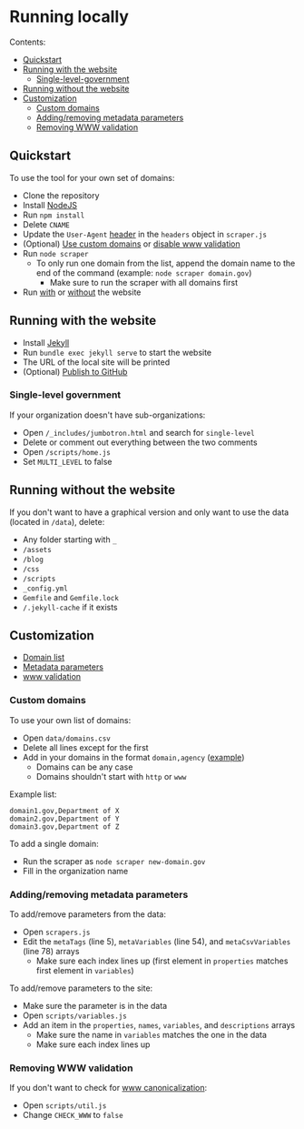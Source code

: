 # Running locally

Contents:

- [Quickstart](#quickstart)
- [Running with the website](#running-with-the-website)
    - [Single-level-government](#single-level-government)
- [Running without the website](#running-without-the-website)
- [Customization](#customization)
    - [Custom domains](#custom-domains)
    - [Adding/removing metadata parameters](#addingremoving-metadata-parameters)
    - [Removing WWW validation](#removing-www-validation)

## Quickstart

To use the tool for your own set of domains:
- Clone the repository
- Install [NodeJS](https://nodejs.org/en/download/current)
- Run `npm install`
- Delete `CNAME`
- Update the `User-Agent` [header](https://developer.mozilla.org/en-US/docs/Web/HTTP/Headers/User-Agent) in the `headers` object in `scraper.js`
- (Optional) [Use custom domains](#custom-domains) or [disable www validation](#removing-www-validation)
- Run `node scraper`
    - To only run one domain from the list, append the domain name to the end of the command (example: `node scraper domain.gov`)
        - Make sure to run the scraper with all domains first
- Run [with](#running-with-the-website) or [without](#running-without-the-website) the website

## Running with the website 
- Install [Jekyll](https://jekyllrb.com/docs/)
- Run `bundle exec jekyll serve` to start the website
- The URL of the local site will be printed
- (Optional) [Publish to GitHub](https://docs.github.com/en/pages/setting-up-a-github-pages-site-with-jekyll)

### Single-level government

If your organization doesn't have sub-organizations:
- Open `/_includes/jumbotron.html` and search for `single-level`
- Delete or comment out everything between the two comments
- Open `/scripts/home.js`
- Set `MULTI_LEVEL` to false

## Running without the website

If you don't want to have a graphical version and only want to use the data (located in `/data`), delete:
- Any folder starting with `_`
- `/assets`
- `/blog`
- `/css`
- `/scripts`
- `_config.yml`
- `Gemfile` and `Gemfile.lock`
- `/.jekyll-cache` if it exists

## Customization

- [Domain list](#custom-domains)
- [Metadata parameters](#addingremoving-metadata-parameters)
- [www validation](#removing-www-validation)

### Custom domains

To use your own list of domains:
- Open `data/domains.csv`
- Delete all lines except for the first
- Add in your domains in the format `domain,agency` ([example](#example-domains-list))
    - Domains can be any case
    - Domains shouldn't start with `http` or `www`

<a id="example-domains-list">Example list:</a>
```
domain1.gov,Department of X
domain2.gov,Department of Y
domain3.gov,Department of Z
```

To add a single domain:
- Run the scraper as `node scraper new-domain.gov`
- Fill in the organization name

### Adding/removing metadata parameters

To add/remove parameters from the data:
- Open `scrapers.js`
- Edit the `metaTags` (line 5), `metaVariables` (line 54), and `metaCsvVariables` (line 78) arrays
    - Make sure each index lines up (first element in `properties` matches first element in `variables`)

To add/remove parameters to the site:
- Make sure the parameter is in the data
- Open `scripts/variables.js`
- Add an item in the `properties`, `names`, `variables`, and `descriptions` arrays
    - Make sure the name in `variables` matches the one in the data
    - Make sure each index lines up

### Removing WWW validation

If you don't want to check for [www canonicalization](https://scangov.org/docs/canonicalization):
- Open `scripts/util.js`
- Change `CHECK_WWW` to `false`
